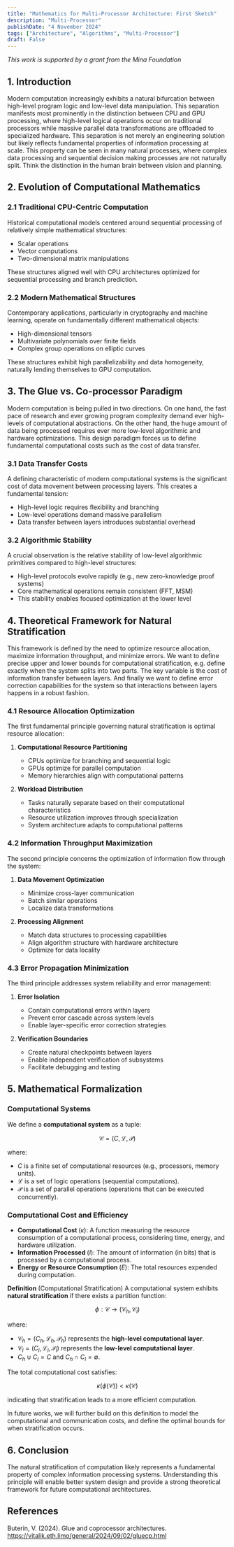 ```yaml
---
title: "Mathematics for Multi-Processor Architecture: First Sketch"
description: "Multi-Processor"
publishDate: "4 November 2024"
tags: ["Architecture", "Algorithms", "Multi-Processor"]
draft: False 
---
```


*This work is supported by a grant from the Mina Foundation*

## 1. Introduction
Modern computation increasingly exhibits a natural bifurcation between high-level program logic and low-level data manipulation. This separation manifests most prominently in the distinction between CPU and GPU processing, where high-level logical operations occur on traditional processors while massive parallel data transformations are offloaded to specialized hardware. This separation is not merely an engineering solution but likely reflects fundamental properties of information processing at scale.  This property can be seen in many natural processes, where complex data processing and sequential decision making processes are not naturally split.  Think the distinction in the human brain between vision and planning.

## 2. Evolution of Computational Mathematics

### 2.1 Traditional CPU-Centric Computation
Historical computational models centered around sequential processing of relatively simple mathematical structures:
- Scalar operations
- Vector computations
- Two-dimensional matrix manipulations

These structures aligned well with CPU architectures optimized for sequential processing and branch prediction.

### 2.2 Modern Mathematical Structures
Contemporary applications, particularly in cryptography and machine learning, operate on fundamentally different mathematical objects:
- High-dimensional tensors
- Multivariate polynomials over finite fields
- Complex group operations on elliptic curves

These structures exhibit high parallelizability and data homogeneity, naturally lending themselves to GPU computation.

## 3. The Glue vs. Co-processor Paradigm

Modern computation is being pulled in two directions.  On one hand, the fast pace of research and ever growing program complexity demand ever high-levels of computational abstractions.  On the other hand, the huge amount of data being processed requires ever more low-level algorithmic and hardware optimizations.  This design paradigm forces us to define fundamental computational costs such as the cost of data transfer. 

### 3.1 Data Transfer Costs
A defining characteristic of modern computational systems is the significant cost of data movement between processing layers. This creates a fundamental tension:
- High-level logic requires flexibility and branching
- Low-level operations demand massive parallelism
- Data transfer between layers introduces substantial overhead

### 3.2 Algorithmic Stability
A crucial observation is the relative stability of low-level algorithmic primitives compared to high-level structures:
- High-level protocols evolve rapidly (e.g., new zero-knowledge proof systems)
- Core mathematical operations remain consistent (FFT, MSM)
- This stability enables focused optimization at the lower level

## 4. Theoretical Framework for Natural Stratification

This framework is defined by the need to optimize resource allocation, maximize information throughput, and minimize errors.  We want to define precise upper and lower bounds for computational stratification, e.g. define exactly when the system splits into two parts.  The key variable is the cost of information transfer between layers.  And finally we want to define error correction capabilities for the system so that interactions between layers happens in a robust fashion. 

### 4.1 Resource Allocation Optimization
The first fundamental principle governing natural stratification is optimal resource allocation:

1. **Computational Resource Partitioning**
   - CPUs optimize for branching and sequential logic
   - GPUs optimize for parallel computation
   - Memory hierarchies align with computational patterns

2. **Workload Distribution**
   - Tasks naturally separate based on their computational characteristics
   - Resource utilization improves through specialization
   - System architecture adapts to computational patterns

### 4.2 Information Throughput Maximization
The second principle concerns the optimization of information flow through the system:

1. **Data Movement Optimization**
   - Minimize cross-layer communication
   - Batch similar operations
   - Localize data transformations

2. **Processing Alignment**
   - Match data structures to processing capabilities
   - Align algorithm structure with hardware architecture
   - Optimize for data locality

### 4.3 Error Propagation Minimization
The third principle addresses system reliability and error management:

1. **Error Isolation**
   - Contain computational errors within layers
   - Prevent error cascade across system levels
   - Enable layer-specific error correction strategies

2. **Verification Boundaries**
   - Create natural checkpoints between layers
   - Enable independent verification of subsystems
   - Facilitate debugging and testing

## 5. Mathematical Formalization

### Computational Systems

We define a $\textbf{computational system}$ as a tuple:

$$
\mathcal{C} = (C, \mathcal{L}, \mathcal{P})
$$

where:

* $C$ is a finite set of computational resources (e.g., processors, memory units).
* $\mathcal{L}$ is a set of logic operations (sequential computations).
* $\mathcal{P}$ is a set of parallel operations (operations that can be executed concurrently).

### Computational Cost and Efficiency

* $\textbf{Computational Cost }(\kappa)$: A function measuring the resource consumption of a computational process, considering time, energy, and hardware utilization.
* $\textbf{Information Processed }(I)$: The amount of information (in bits) that is processed by a computational process.
* $\textbf{Energy or Resource Consumption }(E)$: The total resources expended during computation.

**Definition** (Computational Stratification)
A computational system exhibits $\textbf{natural stratification}$ if there exists a partition function:

$$
\phi: \mathcal{C} \rightarrow (\mathcal{C}_h, \mathcal{C}_l)
$$

where:

* $\mathcal{C}_h = (C_h, \mathcal{L}_h, \mathcal{P}_h)$ represents the $\textbf{high-level computational layer}$.
* $\mathcal{C}_l = (C_l, \mathcal{L}_l, \mathcal{P}_l)$ represents the $\textbf{low-level computational layer}$.
* $C_h \cup C_l = C$ and $C_h \cap C_l = \emptyset$.

The total computational cost satisfies:

$$
\kappa(\phi(\mathcal{C})) < \kappa(\mathcal{C})
$$

indicating that stratification leads to a more efficient computation. 

In future works, we will further build on this definition to model the computational and communication costs, and define the optimal bounds for when stratification occurs.

## 6. Conclusion
The natural stratification of computation likely represents a fundamental property of complex information processing systems. Understanding this principle will enable better system design and provide a strong theoretical framework for future computational architectures.

## References

Buterin, V. (2024). Glue and coprocessor architectures. https://vitalik.eth.limo/general/2024/09/02/gluecp.html
